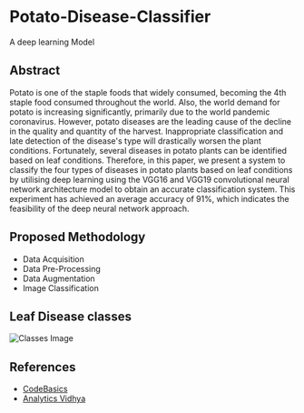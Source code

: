 # Potato-Disease-Classifier
A deep learning Model


## Abstract
Potato is one of the staple foods that widely consumed, becoming the 4th staple food consumed throughout the world. Also, the world demand for potato is increasing significantly, primarily due to the world pandemic coronavirus. However, potato diseases are the leading cause of the decline in the quality and quantity of the harvest. Inappropriate classification and late detection of the disease's type will drastically worsen the plant conditions. Fortunately, several diseases in potato plants can be identified based on leaf conditions. Therefore, in this paper, we present a system to classify the four types of diseases in potato plants based on leaf conditions by utilising deep learning using the VGG16 and VGG19 convolutional neural network architecture model to obtain an accurate classification system. This experiment has achieved an average accuracy of 91%, which indicates the feasibility of the deep neural network approach.
## Proposed Methodology

- Data Acquisition
- Data Pre-Processing
- Data Augmentation
- Image Classification


## Leaf Disease classes 
![Classes Image](/images/classes.jpg)


## References

 - [CodeBasics](https://www.youtube.com/c/codebasics)
 - [Analytics Vidhya](https://www.analyticsvidhya.com/blog/2021/12/end-to-end-potato-leaf-disease-prediction-project-a-complete-guide/)
 


